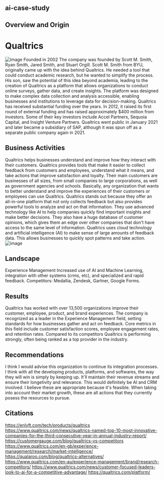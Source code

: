 ## ai-case-study
## Overview and Origin
# Qualtrics
 ![image](https://github.com/user-attachments/assets/bd5a2c20-a67e-4e9c-bdc2-62344d88df0c)
 Founded in 2002
 The company was founded by Scott M. Smith, Ryan Smith, Jared Smith, and Stuart Orgill.
 Scott M. Smith from BYU, originally came up with the idea behind Qualtrics. He needed a tool that could conduct academic research, but he wanted to simplify the process. His son, saw the potential of this idea beyond academia, leading to the creation of Qualtrics as a platform that allows organizations to conduct online surveys, gather data, and create insights. The platform was designed to make complex data collection and analysis accessible, enabling businesses and institutions to leverage data for decision-making.
 Qualtrics has received substantial funding over the years. In 2012, it raised its first round of external funding and has raised approximately $400 million from investors. Some of their key investors include Accel Partners, Sequoia Capital, and Insight Venture Partners. Qualtrics went public in January 2021 and later became a subsidiary of SAP, although it was spun off as a separate public company again in 2021.

## Business Activities
 Qualtrics helps businesses understand and improve how they interact with their customers. Qualtrics provides tools that make it easier to collect feedback from customers and employees, understand what it means, and take actions that improve satisfaction and loyalty.
 Their main customers are businesses of all sizes, from small companies to large corporations, as well as government agencies and schools. Basically, any organization that wants to better understand and improve the experiences of their customers or employees can use Qualtrics.
 Qualtrics stands out because they offer an all-in-one platform that not only collects feedback but also provides powerful tools to analyze and act on that information. They use advanced technology like AI to help companies quickly find important insights and make better decisions. They also have a huge database of customer opinions, which gives them an edge over other companies that don't have access to the same level of information.
 Qualtrics uses cloud technology and artificial intelligence (AI) to make sense of large amounts of feedback data. This allows businesses to quickly spot patterns and take action. 
 ![image](https://github.com/user-attachments/assets/f81a8fb1-e47b-48d6-b3f6-5da3dceff6c5)


## Landscape
 Experience Management
 Increased use of AI and Machine Learning, integration with other systems (crms, etc), and specialized and rapid feedback.
 Competitors: Medallia, Zendesk, Gartner, Google Forms.

## Results
 Qualtrics has worked with over 13,500 organizations improve their customer, employee, product, and brand experiences. The company is recognized as a leader in the Experience Management field, setting standards for how businesses gather and act on feedback. Core metrics in this field include customer satisfaction scores, employee engagement rates, and retention rates. Compared to its competitors  Qualtrics is performing strongly, often being ranked as a top provider in the industry.

## Recommendations
 I think I would advise this organization to continue its integration processes. I think with all the developing products, platforms, and softwares, the way they will win is simply by keeping up. It'll maintain their revenue streams and ensure their longetivity and relevance. This would definitely be AI and CRM involved. I believe these are appropriate because it's feasible. When taking into account their market growth, these are all actions that they currently posess the resources to pursue. 

## Citations
https://enlyft.com/tech/products/qualtrics
 https://www.qualtrics.com/news/qualtrics-named-top-10-most-innovative-companies-for-the-third-consecutive-year-in-annual-industry-report/
 https://customergauge.com/blog/qualtrics-vs-competitors
 https://www.qualtrics.com/en-gb/experience-management/research/market-intelligence/
 https://qualaroo.com/blog/qualtrics-alternatives/
 https://www.qualtrics.com/en-au/experience-management/brand/research-competitors/
 https://www.qualtrics.com/news/customer-focused-leaders-look-to-ai-for-a-competitive-advantage/
 https://qualtrics.com/platform/
